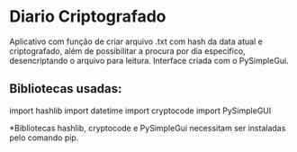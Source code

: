 # Diario Criptografado
Aplicativo com função de criar arquivo .txt com hash da data atual e criptografado, além de possibilitar a procura por dia especifico, desencriptando o arquivo para leitura.
Interface criada com o PySimpleGui.

## Bibliotecas usadas:

import hashlib
import datetime
import cryptocode
import PySimpleGUI

*Bibliotecas hashlib, cryptocode e PySimpleGui necessitam ser instaladas pelo comando pip.
